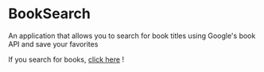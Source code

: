 # BookSearch

An application that allows you to search for book titles using Google's book API and save your favorites

If you search for books, [click here](https://friendsfindapp.herokuapp.com/) !
